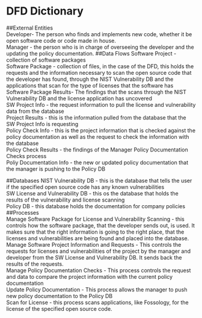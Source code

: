 # DFD Dictionary
##External Entities  
Developer- The person who finds and implements new code, whether it be open software code or code made in house.   
Manager - the person who is in charge of overseeing the developer and the updating the policy documentation. 
##Data Flows
Software Project - collection of software packages  
Software Package - collection of files, in the case of the DFD, this holds the requests and the information necessary to scan the open source code that the developer has found, through the NIST Vulnerability DB and the applications that scan for the type of licenses that the software has  
Software Package Results- The findings that the scans through the NIST Vulnerability DB and the license application has uncovered  
SW Project Info -  the request information to pull the license and vulnerability data from the database  
Project Results - this is the information pulled from the database that the SW Project Info is requesting  
Policy Check Info -  this is the project information that is checked against the policy documentation as well as the request to check the information with the database  
Policy Check Results - the findings of the Manager Policy Documentation Checks process  
Poliy Documentation Info - the new or updated policy documentation that the manager is pushing to the Policy DB  

##Databases
NIST Vulnerability DB - this is the database that tells the user if the specified open source code has any known vulnerabilities  
SW License and Vulnerability DB - this os the database that holds the results of the vulnerability and license scanning  
Policy DB - this database holds the documentation for company policies  
##Processes  
Manage Software Package for License and Vulnerability Scanning - this controls how the software package, that the developer sends out, is used. It makes sure that the right information is going to the right place, that the licenses and vulnerabilities are being found and placed into the database.  
Manage Software Project Information and Requests - This controls the requests for licenses and vulnerabilities of the project by the manager and developer from the SW License and Vulnerability DB. It sends back the results of the requests.  
Manage Policy Documentation Checks - This process controls the request and data to compare the project information with the current policy documentation  
Update Policy Documentation - This process allows the manager to push new policy documentation to the Policy DB  
Scan for License - this process scans applications, like Fossology, for the license of the specified open source code.  

